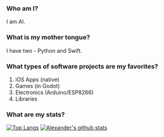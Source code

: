 ### Who am I?

I am AI.

### What is my mother tongue?

I have two - Python and Swift.

### What types of software projects are my favorites?

1. iOS Apps (native)
2. Games (in Godot)
3. Electronics (Arduino/ESP8266)
4. Libraries

### What are my stats?

[![Top Langs](https://github-readme-stats.vercel.app/api/top-langs/?username=allexks&theme=merko&langs_count=10&layout=compact)](https://github.com/anuraghazra/github-readme-stats)
[![Alexander's github stats](https://github-readme-stats.vercel.app/api?username=allexks&theme=merko)](https://github.com/anuraghazra/github-readme-stats)

